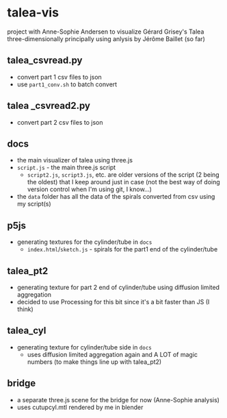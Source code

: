 # talea-vis

project with Anne-Sophie Andersen to visualize Gérard Grisey's Talea three-dimensionally principally using anlysis by Jérôme Baillet (so far)

## talea_csvread.py
- convert part 1 csv files to json
- use `part1_conv.sh` to batch convert

## talea _csvread2.py
- convert part 2 csv files to json

## docs
- the main visualizer of talea using three.js
- `script.js` - the main three.js script
    - `script2.js`, `script3.js`, etc. are older versions of the script (2 being the oldest) that I keep around just in case (not the best way of doing version control when I'm using git, I know...)
- the `data` folder has all the data of the spirals converted from csv using my script(s)   
  
## p5js
- generating textures for the cylinder/tube in `docs`
    - `index.html`/`sketch.js` - spirals for the part1 end of the cylinder/tube

## talea_pt2
- generating texture for part 2 end of cylinder/tube using diffusion limited aggregation
- decided to use Processing for this bit since it's a bit faster than JS (I think)

## talea_cyl
- generating texture for cylinder/tube side in `docs`
    - uses diffusion limited aggregation again and A LOT of magic numbers (to make things line up with talea_pt2)

## bridge
- a separate three.js scene for the bridge for now (Anne-Sophie analysis)
- uses cutupcyl.mtl rendered by me in blender
